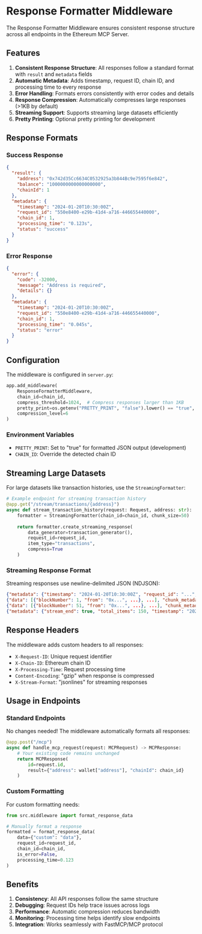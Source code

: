 # Response Formatter Middleware

The Response Formatter Middleware ensures consistent response structure across all endpoints in the Ethereum MCP Server.

## Features

1. **Consistent Response Structure**: All responses follow a standard format with `result` and `metadata` fields
2. **Automatic Metadata**: Adds timestamp, request ID, chain ID, and processing time to every response
3. **Error Handling**: Formats errors consistently with error codes and details
4. **Response Compression**: Automatically compresses large responses (>1KB by default)
5. **Streaming Support**: Supports streaming large datasets efficiently
6. **Pretty Printing**: Optional pretty printing for development

## Response Formats

### Success Response
```json
{
  "result": {
    "address": "0x742d35Cc6634C0532925a3b844Bc9e7595f6e842",
    "balance": "1000000000000000000",
    "chainId": 1
  },
  "metadata": {
    "timestamp": "2024-01-20T10:30:00Z",
    "request_id": "550e8400-e29b-41d4-a716-446655440000",
    "chain_id": 1,
    "processing_time": "0.123s",
    "status": "success"
  }
}
```

### Error Response
```json
{
  "error": {
    "code": -32000,
    "message": "Address is required",
    "details": {}
  },
  "metadata": {
    "timestamp": "2024-01-20T10:30:00Z",
    "request_id": "550e8400-e29b-41d4-a716-446655440000",
    "chain_id": 1,
    "processing_time": "0.045s",
    "status": "error"
  }
}
```

## Configuration

The middleware is configured in `server.py`:

```python
app.add_middleware(
    ResponseFormatterMiddleware,
    chain_id=chain_id,
    compress_threshold=1024,  # Compress responses larger than 1KB
    pretty_print=os.getenv("PRETTY_PRINT", "false").lower() == "true",
    compression_level=6
)
```

### Environment Variables

- `PRETTY_PRINT`: Set to "true" for formatted JSON output (development)
- `CHAIN_ID`: Override the detected chain ID

## Streaming Large Datasets

For large datasets like transaction histories, use the `StreamingFormatter`:

```python
# Example endpoint for streaming transaction history
@app.get("/stream/transactions/{address}")
async def stream_transaction_history(request: Request, address: str):
    formatter = StreamingFormatter(chain_id=chain_id, chunk_size=50)
    
    return formatter.create_streaming_response(
        data_generator=transaction_generator(),
        request_id=request_id,
        item_type="transactions",
        compress=True
    )
```

### Streaming Response Format

Streaming responses use newline-delimited JSON (NDJSON):

```json
{"metadata": {"timestamp": "2024-01-20T10:30:00Z", "request_id": "...", "chain_id": 1, "stream_start": true}}
{"data": [{"blockNumber": 1, "from": "0x...", ...}, ...], "chunk_metadata": {"chunk_size": 50, "total_items": 50}}
{"data": [{"blockNumber": 51, "from": "0x...", ...}, ...], "chunk_metadata": {"chunk_size": 50, "total_items": 100}}
{"metadata": {"stream_end": true, "total_items": 150, "timestamp": "2024-01-20T10:30:05Z"}}
```

## Response Headers

The middleware adds custom headers to all responses:

- `X-Request-ID`: Unique request identifier
- `X-Chain-ID`: Ethereum chain ID
- `X-Processing-Time`: Request processing time
- `Content-Encoding`: "gzip" when response is compressed
- `X-Stream-Format`: "jsonlines" for streaming responses

## Usage in Endpoints

### Standard Endpoints

No changes needed! The middleware automatically formats all responses:

```python
@app.post("/mcp")
async def handle_mcp_request(request: MCPRequest) -> MCPResponse:
    # Your existing code remains unchanged
    return MCPResponse(
        id=request.id,
        result={"address": wallet["address"], "chainId": chain_id}
    )
```

### Custom Formatting

For custom formatting needs:

```python
from src.middleware import format_response_data

# Manually format a response
formatted = format_response_data(
    data={"custom": "data"},
    request_id=request_id,
    chain_id=chain_id,
    is_error=False,
    processing_time=0.123
)
```

## Benefits

1. **Consistency**: All API responses follow the same structure
2. **Debugging**: Request IDs help trace issues across logs
3. **Performance**: Automatic compression reduces bandwidth
4. **Monitoring**: Processing time helps identify slow endpoints
5. **Integration**: Works seamlessly with FastMCP/MCP protocol